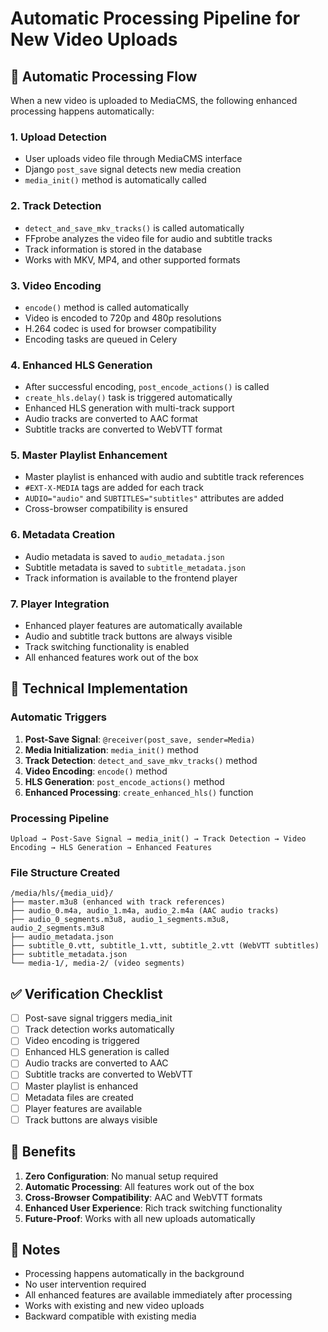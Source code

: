 
# Automatic Processing Pipeline for New Video Uploads

## 🚀 **Automatic Processing Flow**

When a new video is uploaded to MediaCMS, the following enhanced processing happens automatically:

### 1. **Upload Detection**
- User uploads video file through MediaCMS interface
- Django `post_save` signal detects new media creation
- `media_init()` method is automatically called

### 2. **Track Detection**
- `detect_and_save_mkv_tracks()` is called automatically
- FFprobe analyzes the video file for audio and subtitle tracks
- Track information is stored in the database
- Works with MKV, MP4, and other supported formats

### 3. **Video Encoding**
- `encode()` method is called automatically
- Video is encoded to 720p and 480p resolutions
- H.264 codec is used for browser compatibility
- Encoding tasks are queued in Celery

### 4. **Enhanced HLS Generation**
- After successful encoding, `post_encode_actions()` is called
- `create_hls.delay()` task is triggered automatically
- Enhanced HLS generation with multi-track support
- Audio tracks are converted to AAC format
- Subtitle tracks are converted to WebVTT format

### 5. **Master Playlist Enhancement**
- Master playlist is enhanced with audio and subtitle track references
- `#EXT-X-MEDIA` tags are added for each track
- `AUDIO="audio"` and `SUBTITLES="subtitles"` attributes are added
- Cross-browser compatibility is ensured

### 6. **Metadata Creation**
- Audio metadata is saved to `audio_metadata.json`
- Subtitle metadata is saved to `subtitle_metadata.json`
- Track information is available to the frontend player

### 7. **Player Integration**
- Enhanced player features are automatically available
- Audio and subtitle track buttons are always visible
- Track switching functionality is enabled
- All enhanced features work out of the box

## 🔧 **Technical Implementation**

### **Automatic Triggers**
1. **Post-Save Signal**: `@receiver(post_save, sender=Media)`
2. **Media Initialization**: `media_init()` method
3. **Track Detection**: `detect_and_save_mkv_tracks()` method
4. **Video Encoding**: `encode()` method
5. **HLS Generation**: `post_encode_actions()` method
6. **Enhanced Processing**: `create_enhanced_hls()` function

### **Processing Pipeline**
```
Upload → Post-Save Signal → media_init() → Track Detection → Video Encoding → HLS Generation → Enhanced Features
```

### **File Structure Created**
```
/media/hls/{media_uid}/
├── master.m3u8 (enhanced with track references)
├── audio_0.m4a, audio_1.m4a, audio_2.m4a (AAC audio tracks)
├── audio_0_segments.m3u8, audio_1_segments.m3u8, audio_2_segments.m3u8
├── audio_metadata.json
├── subtitle_0.vtt, subtitle_1.vtt, subtitle_2.vtt (WebVTT subtitles)
├── subtitle_metadata.json
└── media-1/, media-2/ (video segments)
```

## ✅ **Verification Checklist**

- [ ] Post-save signal triggers media_init
- [ ] Track detection works automatically
- [ ] Video encoding is triggered
- [ ] Enhanced HLS generation is called
- [ ] Audio tracks are converted to AAC
- [ ] Subtitle tracks are converted to WebVTT
- [ ] Master playlist is enhanced
- [ ] Metadata files are created
- [ ] Player features are available
- [ ] Track buttons are always visible

## 🎯 **Benefits**

1. **Zero Configuration**: No manual setup required
2. **Automatic Processing**: All features work out of the box
3. **Cross-Browser Compatibility**: AAC and WebVTT formats
4. **Enhanced User Experience**: Rich track switching functionality
5. **Future-Proof**: Works with all new uploads automatically

## 📝 **Notes**

- Processing happens automatically in the background
- No user intervention required
- All enhanced features are available immediately after processing
- Works with existing and new video uploads
- Backward compatible with existing media
